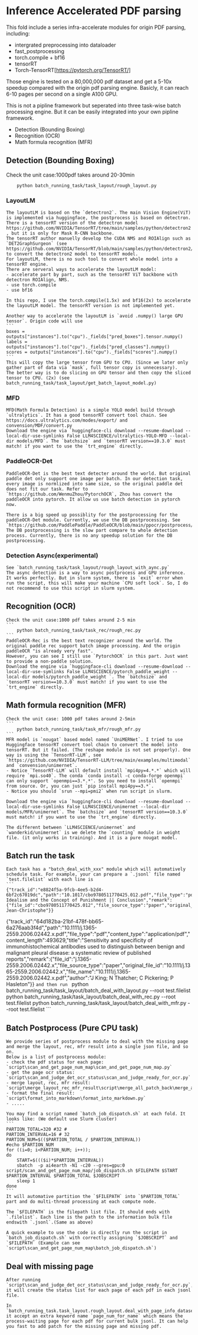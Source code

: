 # Inference Accelerated PDF parsing
This fold include a series infra-accelerate modules for origin PDF parsing, including:
- intergrated preprocessing into dataloader
- fast_postprocessing
- torch.compile + bf16
- tensorRT
- Torch-TensorRT[https://pytorch.org/TensorRT/]

Those engine is tested on a 80,000,000 pdf dataset and get a 5-10x speedup compared with the origin pdf parsing engine. Basicly, it can reach 6-10 pages per second on a single A100 GPU.

This is not a pipline framework but seperated into three task-wise batch processing engine. But it can be easily integrated into your own pipline framework. 
- Detection (Bounding Boxing)
- Recognition (OCR)
- Math formula recognition (MFR)

## Detection (Bounding Boxing)
Check the unit case:1000pdf takes around 20-30min
```
    python batch_running_task/task_layout/rough_layout.py
```
### LayoutLM
    The layoutLM is based on the `detectron2`. The main Vision Engine(ViT) is implemented via huggingface, the postprocess is based on detectron.
    There is a tensorRT version of the detectron model https://github.com/NVIDIA/TensorRT/tree/main/samples/python/detectron2 , but it is only for Mask R-CNN backbone.
    The tensorRT author manuelly develop the CUDA NMS and ROIAlign such as `DET2GraphSurgeon` (see https://github.com/NVIDIA/TensorRT/blob/main/samples/python/detectron2/create_onnx.py) to convert the detectron2 model to tensorRT model.
    For layoutLM, there is no such tool to convert whole model into a tensorRT engine. 
    There are serveral ways to accelerate the layoutLM model:
    - accelerate part by part, such as the tensorRT ViT backbone with detectron ROIAlign, NMS.
    - use torch.compile
    - use bf16

    In this repo, I use the torch.compile(1.5x) and bf16(2x) to accelerate the layoutLM model. The tensorRT version is not implemented yet.

    Another way to accelerate the layoutLM is `avoid .numpy() large GPU tensor`. Origin code will use 
    ```
    boxes = outputs["instances"].to("cpu")._fields["pred_boxes"].tensor.numpy()
    labels = outputs["instances"].to("cpu")._fields["pred_classes"].numpy()
    scores = outputs["instances"].to("cpu")._fields["scores"].numpy()
    ```
    This will copy the large tensor from GPU to CPU. (Since we later only gather part of data via `mask`, full tensor copy is unnecessary). 
    The better way is to do slicing on GPU tensor and then copy the sliced tensor to CPU. (2x) (see batch_running_task/task_layout/get_batch_layout_model.py)
    
    
### MFD
    MFD(Math Formula Detection) is a simple YOLO model build through `ultralytics`. It has a good tensorRT convert tool chain. See https://docs.ultralytics.com/modes/export/ and convension/MDF/convert.py
    Download the engine via `huggingface-cli download --resume-download --local-dir-use-symlinks False LLM4SCIENCE/ultralytics-YOLO-MFD --local-dir models/MFD`. The `batchsize` and `tensorRT version==10.3.0` must match! if you want to use the `trt_engine` directly.
    
### PaddleOCR-Det
    PaddleOCR-Det is the best text detecter around the world. But original paddle det only support one image per batch. In our detection task, every image is normlized into same size, so the original paddle det does not fit our task. Refer to `https://github.com/WenmuZhou/PytorchOCR`, Zhou has convert the paddleOCR into pytorch. It allow us use batch detection in pytorch now.

    There is a big speed up possiblity for the postprocessing for the paddleOCR-Det module. Currently, we use the DB postprocessing. See `https://github.com/PaddlePaddle/PaddleOCR/blob/main/ppocr/postprocess/db_postprocess.py`. The DB postprocessing is the slow part compare to whole detection process. Currently, there is no any speedup solution for the DB postprocessing.

### Detection Async(experimental)
    See `batch_running_task/task_layout/rough_layout_with_aync.py`
    The async detection is a way to async postprocess and GPU inference. It works perfectly. But in slurm system, there is `exit` error when run the script, this will make your machine `CPU soft lock`. So, I do not recommend to use this script in slurm system.

## Recognition (OCR)
    Check the unit case:1000 pdf takes around 2-5 min
    ```
        python batch_running_task/task_rec/rough_rec.py
    ```
    PaddleOCR-Rec is the best text recognizer around the world. The original paddle rec support batch image processing. And the origin paddleOCR "is already very fast".
    However, you can see I still use `PytorchOCR` in this part. Just want to provide a non-paddle solution. 
    Download the engine via `huggingface-cli download --resume-download --local-dir-use-symlinks False LLM4SCIENCE/pytorch_paddle_weight --local-dir models/pytorch_paddle_weight `. The `batchsize` and `tensorRT version==10.3.0` must match! if you want to use the `trt_engine` directly.
    

## Math formula recognition (MFR)
    Check the unit case: 1000 pdf takes around 2-5min
    ```
        python batch_running_task/task_mfr/rough_mfr.py
    ```
    MFR model is `nougat` based model named `UniMERNet`. I tried to use Huggingface tensorRT convert tool chain to convert the model into tensorRT. But it failed. (The reshape module is not set properly). One way is using the `TensorRT-LLM`, see `https://github.com/NVIDIA/TensorRT-LLM/tree/main/examples/multimodal` and `convension/unimernet`. 
    - Notice `TensorRT-LLM` will default install `mpi4py=4.*.*` which will require `mpi.so40`. The conda `conda install -c conda-forge openmpi` can only support `openmpi==3.*.*'. So you need to install `openmpi` from source. Or, you can just `pip install mpi4py==3.*`.
    - Notice you should `srun --mpi=pmi2` when run script in slurm.

    Download the engine via `huggingface-cli download --resume-download --local-dir-use-symlinks False LLM4SCIENCE/unimernet --local-dir models/MFR/unimernet`. The `batchsize` and `tensorRT version==10.3.0` must match! if you want to use the `trt_engine` directly.

    The different between `LLM4SCIENCE/unimernet` and `wanderkid/unimernet` is we delete the `counting` module in weight file. (it only works in training). And it is a pure nougat model.


## Batch run the task
    Each task has a "batch_deal_with_xxx" module which will automatively schedule task. For example, your can prepare a `.jsonl` file named `test.filelist` with each line is 
    ``` 
    {"track_id":"e8824f5a-9fcb-4ee5-b2d4-6bf2c67019dc","path":"10.1017/cbo9780511770425.012.pdf","file_type":"pdf","content_type":"application/pdf","content_length":80078,"title":"German Idealism and the Concept of Punishment || Conclusion","remark":{"file_id":"cbo9780511770425.012","file_source_type":"paper","original_file_id":"10.1017/cbo9780511770425.012","file_name":"10.1017/cbo9780511770425.012.pdf","author":"Merle, Jean-Christophe"}}
{"track_id":"64d182ba-21bf-478f-bb65-6a276aab3f4d","path":"10.1111/j.1365-2559.2006.02442.x.pdf","file_type":"pdf","content_type":"application/pdf","content_length":493629,"title":"Sensitivity and specificity of immunohistochemical antibodies used to distinguish between benign and malignant pleural disease: a systematic review of published reports","remark":{"file_id":"j.1365-2559.2006.02442.x","file_source_type":"paper","original_file_id":"10.1111/j.1365-2559.2006.02442.x","file_name":"10.1111/j.1365-2559.2006.02442.x.pdf","author":"J King; N Thatcher; C Pickering; P Hasleton"}}
    ```
    and then run 
    ```
    python batch_running_task/task_layout/batch_deal_with_layout.py --root test.filelist
    python batch_running_task/task_layout/batch_deal_with_rec.py --root test.filelist
    python batch_running_task/task_layout/batch_deal_with_mfr.py --root test.filelist
    ```
## 

## Batch Postprocess (Pure CPU task)
    We provide series of postprocess module to deal with the missing page and merge the layout, rec, mfr result into a single json file, and so on.
    Below is a list of postprocess module:
    - check the pdf status for each page: `script\scan_and_get_page_num_map\scan_and_get_page_num_map.py`
    - get the page ocr status: `script\scan_and_judge_det_ocr_status\scan_and_judge_ready_for_ocr.py`
    - merge layout, rec, mfr result: `script\merge_layout_rec_mfr_result\script\merge_all_patch_back\merge_all_patch_back.py`
    - format the final result: `script\format_into_markdown\format_into_markdown.py`
    - .....

    You may find a script named `batch_job_dispatch.sh` at each fold. It looks like: (We default use Slurm cluster)
    ```
    PARTION_TOTAL=320 #32 #
    PARTION_INTERVAL=16 # 32
    PARTION_NUM=$(($PARTION_TOTAL / $PARTION_INTERVAL))
    #echo $PARTION_NUM
    for ((i=0; i<PARTION_NUM; i++));
    do  
        START=$((($i)*$PARTION_INTERVAL))
        sbatch  -p ai4earth -N1 -c20 --gres=gpu:0 script/scan_and_get_page_num_map/job_dispatch.sh $FILEPATH $START $PARTION_INTERVAL $PARTION_TOTAL $JOBSCRIPT
        sleep 1
    done
    ```
    It will automative partition the `$FILEPATH` into `$PARTION_TOTAL` part and do multi-thread processing at each compute node.

    The `$FILEPATH` is the filepath list file. It should ends with `.filelist`. Each line is the path to the information bulk file endswith `.jsonl`.(Same as above)

    A quick example to use the code is directly run the script in `batch_job_dispatch.sh` with correctly assigning `$JOBSCRIPT` and `$FILEPATH` (Example can see `script\scan_and_get_page_num_map\batch_job_dispatch.sh`)

## Deal with missing page
    After running `script\scan_and_judge_det_ocr_status\scan_and_judge_ready_for_ocr.py`, it will create the status list for each page of each pdf in each jsonl file.
    
    In `batch_running_task.task_layout.rough_layout.deal_with_page_info_dataset_for_missing_page`, it accept an extra keyword name `page_num_for_name` which means the process-waiting page for each pdf for current bulk jsonl. It can help you fast to add patch for the missing page and missing pdf.


